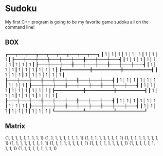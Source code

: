 # Sudoku

My first C++ program is going to be my favorite game sudoku all on the command line!

## BOX

┏━━━┯━━━┯━━━┳━━━┯━━━┯━━━┳━━━┯━━━┯━━━┓
┃ 1 │ 1 │ 1 ┃ 1 │ 1 │ 1 ┃ 1 │ 1 │ 1 ┃
┠───┼───┼───╂───┼───┼───╂───┼───┼───┫
┃ 1 │ 1 │ 1 ┃ 1 │ 1 │ 1 ┃ 1 │ 1 │ 1 ┃
┠───┼───┼───╂───┼───┼───╂───┼───┼───┫
┃ 1 │ 1 │ 1 ┃ 1 │ 1 │ 1 ┃ 1 │ 1 │ 1 ┃
┣━━━━━━━━━━━╋━━━━━━━━━━━╋━━━━━━━━━━━┫
┃ 1 │ 1 │ 1 ┃ 1 │ 1 │ 1 ┃ 1 │ 1 │ 1 ┃
┠───┼───┼───╂───┼───┼───╂───┼───┼───┫
┃ 1 │ 1 │ 1 ┃ 1 │ 1 │ 1 ┃ 1 │ 1 │ 1 ┃
┠───┼───┼───╂───┼───┼───╂───┼───┼───┫
┃ 1 │ 1 │ 1 ┃ 1 │ 1 │ 1 ┃ 1 │ 1 │ 1 ┃
┣━━━━━━━━━━━╋━━━━━━━━━━━╋━━━━━━━━━━━┫
┃ 1 │ 1 │ 1 ┃ 1 │ 1 │ 1 ┃ 1 │ 1 │ 1 ┃
┠───┼───┼───╂───┼───┼───╂───┼───┼───┫
┃ 1 │ 1 │ 1 ┃ 1 │ 1 │ 1 ┃ 1 │ 1 │ 1 ┃
┠───┼───┼───╂───┼───┼───╂───┼───┼───┫
┃ 1 │ 1 │ 1 ┃ 1 │ 1 │ 1 ┃ 1 │ 1 │ 1 ┃
┗━━━━━━━━━━━┻━━━━━━━━━━━┻━━━━━━━━━━━┛

## Matrix

{1, 1, 1, 1, 1, 1, 1, 1, 1}
{1, 1, 1, 1, 1, 1, 1, 1, 1}
{1, 1, 1, 1, 1, 1, 1, 1, 1}
{1, 1, 1, 1, 1, 1, 1, 1, 1}
{1, 1, 1, 1, 1, 1, 1, 1, 1}
{1, 1, 1, 1, 1, 1, 1, 1, 1}
{1, 1, 1, 1, 1, 1, 1, 1, 1}
{1, 1, 1, 1, 1, 1, 1, 1, 1}
{1, 1, 1, 1, 1, 1, 1, 1, 1}
